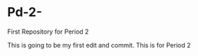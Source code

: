 # Pd-2-
First Repository for Period 2 

This is going to be my first edit and commit. This is for Period 2
